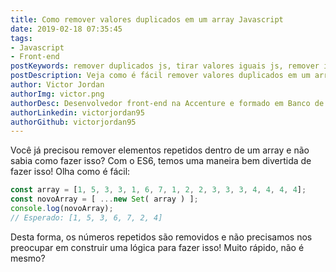 ```yaml
---
title: Como remover valores duplicados em um array Javascript
date: 2019-02-18 07:35:45
tags: 
- Javascript
- Front-end
postKeywords: remover duplicados js, tirar valores iguais js, remover iguais js, remove duplicated js, duplicados
postDescription: Veja como é fácil remover valores duplicados em um array, no javascript, com o ES6!
author: Victor Jordan
authorImg: victor.png
authorDesc: Desenvolvedor front-end na Accenture e formado em Banco de Dados pela Fatec, apaixonado por usabilidade, performance e UX!
authorLinkedin: victorjordan95
authorGithub: victorjordan95
---
```


Você já precisou remover elementos repetidos dentro de um array e não sabia como fazer isso? 
Com o ES6, temos uma maneira bem divertida de fazer isso! Olha como é fácil:

```javascript
const array = [1, 5, 3, 3, 1, 6, 7, 1, 2, 2, 3, 3, 3, 4, 4, 4, 4];
const novoArray = [ ...new Set( array ) ];
console.log(novoArray);
// Esperado: [1, 5, 3, 6, 7, 2, 4]
```

Desta forma, os números repetidos são removidos e não precisamos nos preocupar em construir uma lógica para fazer isso! 
Muito rápido, não é mesmo?
